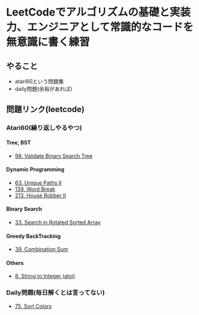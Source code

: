 # LeetCodeでアルゴリズムの基礎と実装力、エンジニアとして常識的なコードを無意識に書く練習

## やること
- atari60という問題集
- daily問題(余裕があれば)



## 問題リンク(leetcode)

### Atari60(繰り返しやるやつ)


#### Tree, BST
- [98. Validate Binary Search Tree](https://leetcode.com/problems/validate-binary-search-tree/)

#### Dynamic Programming
- [63. Unique Paths II](https://leetcode.com/problems/unique-paths-ii/description/)
- [139. Word Break](https://leetcode.com/problems/word-break/description/)
- [213. House Robber II](https://leetcode.com/problems/house-robber-ii/)

#### Binary Search
- [33. Search in Rotated Sorted Array](https://leetcode.com/problems/search-in-rotated-sorted-array/)

#### Greedy BackTracking
- [39. Combination Sum](https://leetcode.com/problems/combination-sum/description/)

#### Others
- [8. String to Integer (atoi)](https://leetcode.com/problems/string-to-integer-atoi/description/)


### Daily問題(毎日解くとは言ってない)
- [75. Sort Colors](https://leetcode.com/problems/sort-colors/?envType=daily-question&envId=2024-06-12)